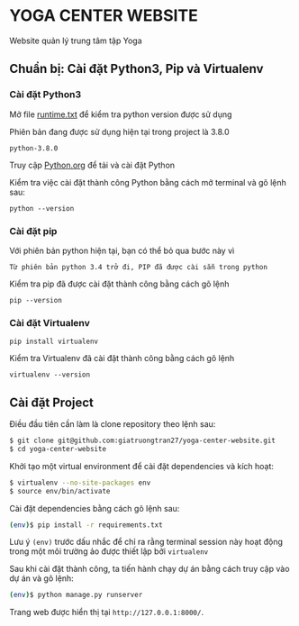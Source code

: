 # YOGA CENTER WEBSITE
Website quản lý trung tâm tập Yoga

## Chuẩn bị: Cài đặt Python3, Pip và Virtualenv

### Cài đặt Python3
Mở file [runtime.txt](runtime.txt) để kiểm tra python version được sử dụng

Phiên bản đang được sử dụng hiện tại trong project là 3.8.0

```
python-3.8.0
```

Truy cập [Python.org](https://www.python.org/downloads/) để tải và cài đặt Python

Kiểm tra việc cài đặt thành công Python bằng cách mở terminal và gõ lệnh sau:

```
python --version
```
### Cài đặt pip
Với phiên bản python hiện tại, bạn có thể bỏ qua bước này vì
```
Từ phiên bản python 3.4 trở đi, PIP đã được cài sẵn trong python
```
Kiểm tra pip đã được cài đặt thành công bằng cách gõ lệnh
```
pip --version
```
### Cài đặt Virtualenv
```
pip install virtualenv
```
Kiểm tra Virtualenv đã cài đặt thành công bằng cách gõ lệnh
```
virtualenv --version
```

## Cài đặt Project

Điều đầu tiên cần làm là clone repository theo lệnh sau:

```sh
$ git clone git@github.com:giatruongtran27/yoga-center-website.git
$ cd yoga-center-website
```

Khởi tạo một virtual environment để cài đặt dependencies và kích hoạt:

```sh
$ virtualenv --no-site-packages env
$ source env/bin/activate
```

Cài đặt dependencies bằng cách gõ lệnh sau:

```sh
(env)$ pip install -r requirements.txt
```
Lưu ý `(env)` trước dấu nhắc để chỉ ra rằng terminal session này hoạt động trong một môi trường ảo được thiết lập bởi `virtualenv`

Sau khi cài đặt thành công, ta tiến hành chạy dự án bằng cách truy cập vào dự án và gõ lệnh:
```sh
(env)$ python manage.py runserver
```
Trang web được hiển thị tại `http://127.0.0.1:8000/`.
